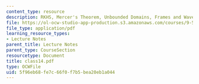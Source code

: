```yaml
---
content_type: resource
description: RKHS, Mercer's Theorem, Unbounded Domains, Frames and Wavelets
file: https://ol-ocw-studio-app-production.s3.amazonaws.com/courses/9-520-statistical-learning-theory-and-applications-spring-2003/5f96eb68fe7c66f0f7b5bea20eb1a044_class14.pdf
file_type: application/pdf
learning_resource_types:
- Lecture Notes
parent_title: Lecture Notes
parent_type: CourseSection
resourcetype: Document
title: class14.pdf
type: OCWFile
uid: 5f96eb68-fe7c-66f0-f7b5-bea20eb1a044
---
```

